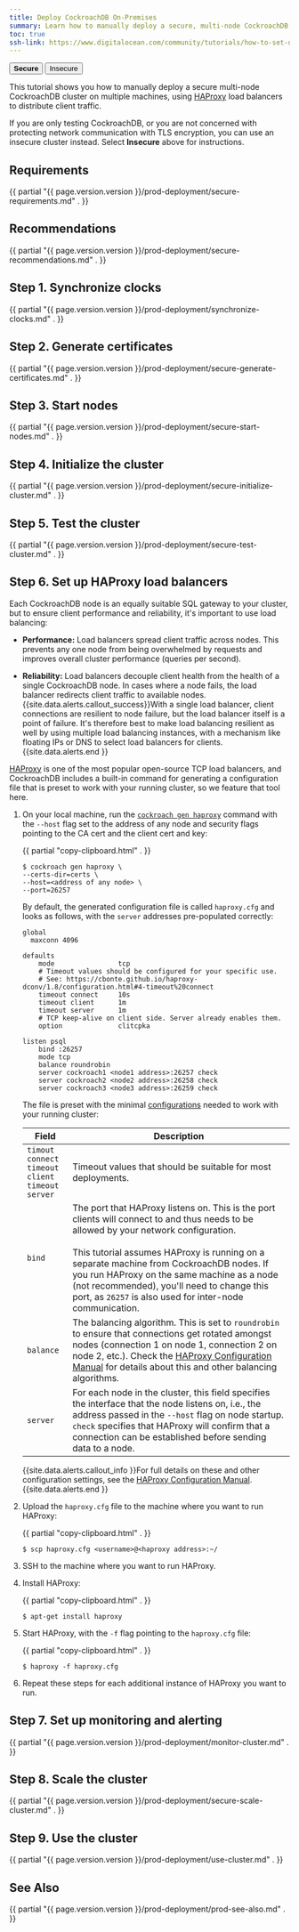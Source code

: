 ```yaml
---
title: Deploy CockroachDB On-Premises
summary: Learn how to manually deploy a secure, multi-node CockroachDB cluster on multiple machines.
toc: true
ssh-link: https://www.digitalocean.com/community/tutorials/how-to-set-up-ssh-keys--2
---
```


<div class="filters filters-big clearfix">
  <a href="deploy-cockroachdb-on-premises.html"><button class="filter-button current"><strong>Secure</strong></button></a>
  <a href="deploy-cockroachdb-on-premises-insecure.html"><button class="filter-button">Insecure</button></a>
</div>

This tutorial shows you how to manually deploy a secure multi-node CockroachDB cluster on multiple machines, using [HAProxy](http://www.haproxy.org/) load balancers to distribute client traffic.

If you are only testing CockroachDB, or you are not concerned with protecting network communication with TLS encryption, you can use an insecure cluster instead. Select **Insecure** above for instructions.


## Requirements

{{ partial "{{ page.version.version }}/prod-deployment/secure-requirements.md" . }}

## Recommendations

{{ partial "{{ page.version.version }}/prod-deployment/secure-recommendations.md" . }}

## Step 1. Synchronize clocks

{{ partial "{{ page.version.version }}/prod-deployment/synchronize-clocks.md" . }}

## Step 2. Generate certificates

{{ partial "{{ page.version.version }}/prod-deployment/secure-generate-certificates.md" . }}

## Step 3. Start nodes

{{ partial "{{ page.version.version }}/prod-deployment/secure-start-nodes.md" . }}

## Step 4. Initialize the cluster

{{ partial "{{ page.version.version }}/prod-deployment/secure-initialize-cluster.md" . }}

## Step 5. Test the cluster

{{ partial "{{ page.version.version }}/prod-deployment/secure-test-cluster.md" . }}

## Step 6. Set up HAProxy load balancers

Each CockroachDB node is an equally suitable SQL gateway to your cluster, but to ensure client performance and reliability, it's important to use load balancing:

- **Performance:** Load balancers spread client traffic across nodes. This prevents any one node from being overwhelmed by requests and improves overall cluster performance (queries per second).

- **Reliability:** Load balancers decouple client health from the health of a single CockroachDB node. In cases where a node fails, the load balancer redirects client traffic to available nodes.
  {{site.data.alerts.callout_success}}With a single load balancer, client connections are resilient to node failure, but the load balancer itself is a point of failure. It's therefore best to make load balancing resilient as well by using multiple load balancing instances, with a mechanism like floating IPs or DNS to select load balancers for clients.{{site.data.alerts.end }}

[HAProxy](http://www.haproxy.org/) is one of the most popular open-source TCP load balancers, and CockroachDB includes a built-in command for generating a configuration file that is preset to work with your running cluster, so we feature that tool here.

1. On your local machine, run the [`cockroach gen haproxy`](generate-cockroachdb-resources.html) command with the `--host` flag set to the address of any node and security flags pointing to the CA cert and the client cert and key:

    {{ partial "copy-clipboard.html" . }}
  	~~~ shell
  	$ cockroach gen haproxy \
  	--certs-dir=certs \
  	--host=<address of any node> \
  	--port=26257
  	~~~

  	By default, the generated configuration file is called `haproxy.cfg` and looks as follows, with the `server` addresses pre-populated correctly:

    ~~~
    global
      maxconn 4096

    defaults
        mode                tcp
        # Timeout values should be configured for your specific use.
        # See: https://cbonte.github.io/haproxy-dconv/1.8/configuration.html#4-timeout%20connect
        timeout connect     10s
        timeout client      1m
        timeout server      1m
        # TCP keep-alive on client side. Server already enables them.
        option              clitcpka

    listen psql
        bind :26257
        mode tcp
        balance roundrobin
        server cockroach1 <node1 address>:26257 check
        server cockroach2 <node2 address>:26258 check
        server cockroach3 <node3 address>:26259 check
    ~~~

  	The file is preset with the minimal [configurations](http://cbonte.github.io/haproxy-dconv/1.7/configuration.html) needed to work with your running cluster:

  	Field | Description
  	------|------------
  	`timout connect`<br>`timeout client`<br>`timeout server` | Timeout values that should be suitable for most deployments.
  	`bind` | The port that HAProxy listens on. This is the port clients will connect to and thus needs to be allowed by your network configuration.<br><br>This tutorial assumes HAProxy is running on a separate machine from CockroachDB nodes. If you run HAProxy on the same machine as a node (not recommended), you'll need to change this port, as `26257` is also used for inter-node communication.
  	`balance` | The balancing algorithm. This is set to `roundrobin` to ensure that connections get rotated amongst nodes (connection 1 on node 1, connection 2 on node 2, etc.). Check the [HAProxy Configuration Manual](http://cbonte.github.io/haproxy-dconv/1.7/configuration.html#4-balance) for details about this and other balancing algorithms.
    `server` | For each node in the cluster, this field specifies the interface that the node listens on, i.e., the address passed in the `--host` flag on node startup. `check` specifies that HAProxy will confirm that a connection can be established before sending data to a node.

  	{{site.data.alerts.callout_info }}For full details on these and other configuration settings, see the <a href="http://cbonte.github.io/haproxy-dconv/1.7/configuration.html">HAProxy Configuration Manual</a>.{{site.data.alerts.end }}

2. Upload the `haproxy.cfg` file to the machine where you want to run HAProxy:

	{{ partial "copy-clipboard.html" . }}
	~~~ shell
	$ scp haproxy.cfg <username>@<haproxy address>:~/
	~~~

3. SSH to the machine where you want to run HAProxy.

4. Install HAProxy:

    {{ partial "copy-clipboard.html" . }}
	~~~ shell
	$ apt-get install haproxy
	~~~

5. Start HAProxy, with the `-f` flag pointing to the `haproxy.cfg` file:

    {{ partial "copy-clipboard.html" . }}
	~~~ shell
	$ haproxy -f haproxy.cfg
	~~~

6. Repeat these steps for each additional instance of HAProxy you want to run.

## Step 7. Set up monitoring and alerting

{{ partial "{{ page.version.version }}/prod-deployment/monitor-cluster.md" . }}

## Step 8. Scale the cluster

{{ partial "{{ page.version.version }}/prod-deployment/secure-scale-cluster.md" . }}

## Step 9. Use the cluster

{{ partial "{{ page.version.version }}/prod-deployment/use-cluster.md" . }}

## See Also

{{ partial "{{ page.version.version }}/prod-deployment/prod-see-also.md" . }}

